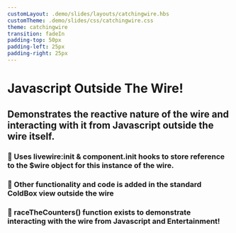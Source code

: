 ```yaml
---
customLayout: .demo/slides/layouts/catchingwire.hbs
customTheme: .demo/slides/css/catchingwire.css
theme: catchingwire
transition: fadeIn
padding-top: 50px
padding-left: 25px
padding-right: 25px
---
```


# Javascript Outside The Wire!

## Demonstrates the reactive nature of the wire and interacting with it from Javascript outside the wire itself.

### 📌 Uses livewire:init & component.init hooks to store reference to the $wire object for this instance of the wire.

### 📌 Other functionality and code is added in the standard ColdBox view outside the wire

### 📌 raceTheCounters() function exists to demonstrate interacting with the wire from Javascript and Entertainment!
